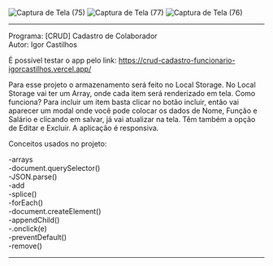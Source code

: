 ![Captura de Tela (75)](https://user-images.githubusercontent.com/101683017/182074917-6a9cc329-8621-4f49-8e13-ba69c8ef8dbd.png)
![Captura de Tela (77)](https://user-images.githubusercontent.com/101683017/182075000-c6e82762-ee37-4c09-8b26-f5c946f52e5f.png)
![Captura de Tela (76)](https://user-images.githubusercontent.com/101683017/182074922-7561b2ee-a5fd-4895-8f16-8adf9a3999a7.png)
************************************************************************************************************
Programa: [CRUD] Cadastro de Colaborador
<br>
Autor: Igor Castilhos
<br>

É possível testar o app pelo link: https://crud-cadastro-funcionario-igorcastilhos.vercel.app/

Para esse projeto o armazenamento será feito no Local Storage. No Local Storage vai ter um Array, onde cada item será renderizado em tela. Como funciona? Para incluir um item basta clicar no botão incluir, então vai aparecer um modal onde você pode colocar os dados de Nome, Função e Salário e clicando em salvar, já vai atualizar na tela. Têm também a opção de Editar e Excluir. A aplicação é responsiva. 

Conceitos usados no projeto:

-arrays<br>
-document.querySelector()<br>
-JSON.parse()<br>
-add<br>
-splice()<br>
-forEach()<br>
-document.createElement()<br>
-appendChild()<br>
-.onclick(e)<br>
-preventDefault()<br>
-remove()
************************************************************************************************************
